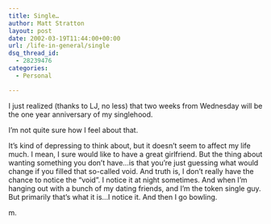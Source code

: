 ```yaml
---
title: Single…
author: Matt Stratton
layout: post
date: 2002-03-19T11:44:00+00:00
url: /life-in-general/single
dsq_thread_id:
  - 28239476
categories:
  - Personal

---
```

I just realized (thanks to LJ, no less) that two weeks from Wednesday will be the one year anniversary of my singlehood.

I&#8217;m not quite sure how I feel about that.

It&#8217;s kind of depressing to think about, but it doesn&#8217;t seem to affect my life much. I mean, I sure would like to have a great girlfriend. But the thing about wanting something you don&#8217;t have&#8230;is that you&#8217;re just guessing what would change if you filled that so-called void. And truth is, I don&#8217;t really have the chance to notice the &#8220;void&#8221;. I notice it at night sometimes. And when I&#8217;m hanging out with a bunch of my dating friends, and I&#8217;m the token single guy. But primarily that&#8217;s what it is&#8230;I notice it. And then I go bowling.

m.